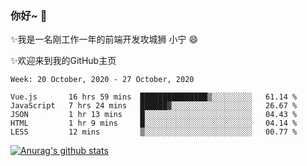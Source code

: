 ### 你好~  👋

✨我是一名刚工作一年的前端开发攻城狮 小宁 😄

✨欢迎来到我的GitHub主页
<!--
**7148505/7148505** is a ✨ _special_ ✨ repository because its `README.md` (this file) appears on your GitHub profile.

Here are some ideas to get you started:

- 🔭 I’m currently working on ...
- 🌱 I’m currently learning ...
- 👯 I’m looking to collaborate on ...
- 🤔 I’m looking for help with ...
- 💬 Ask me about ...
- 📫 How to reach me: ...
- 😄 Pronouns: ...
- ⚡ Fun fact: ...
-->

<!--START_SECTION:waka-->
```text
Week: 20 October, 2020 - 27 October, 2020

Vue.js       16 hrs 59 mins  ███████████████▒░░░░░░░░░   61.14 % 
JavaScript   7 hrs 24 mins   ██████▓░░░░░░░░░░░░░░░░░░   26.67 % 
JSON         1 hr 13 mins    █░░░░░░░░░░░░░░░░░░░░░░░░   04.43 % 
HTML         1 hr 9 mins     █░░░░░░░░░░░░░░░░░░░░░░░░   04.14 % 
LESS         12 mins         ▒░░░░░░░░░░░░░░░░░░░░░░░░   00.77 % 
```
<!--END_SECTION:waka-->

[![Anurag's github stats](https://github-readme-stats.vercel.app/api?username=ZhangNing-debug)](https://github.com/anuraghazra/github-readme-stats)
